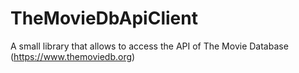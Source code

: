 # TheMovieDbApiClient
A small library that allows to access the API of The Movie Database (https://www.themoviedb.org)
